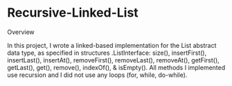 # Recursive-Linked-List

Overview

In this project, I wrote a linked-based implementation for the List abstract data type, as specified in structures
.ListInterface: size(), insertFirst(), insertLast(), insertAt(), removeFirst(), removeLast(), removeAt(), getFirst(), getLast(), get(), remove(), indexOf(), & isEmpty(). All methods I implemented use recursion and I did not use any loops (for, while, do-while). 
